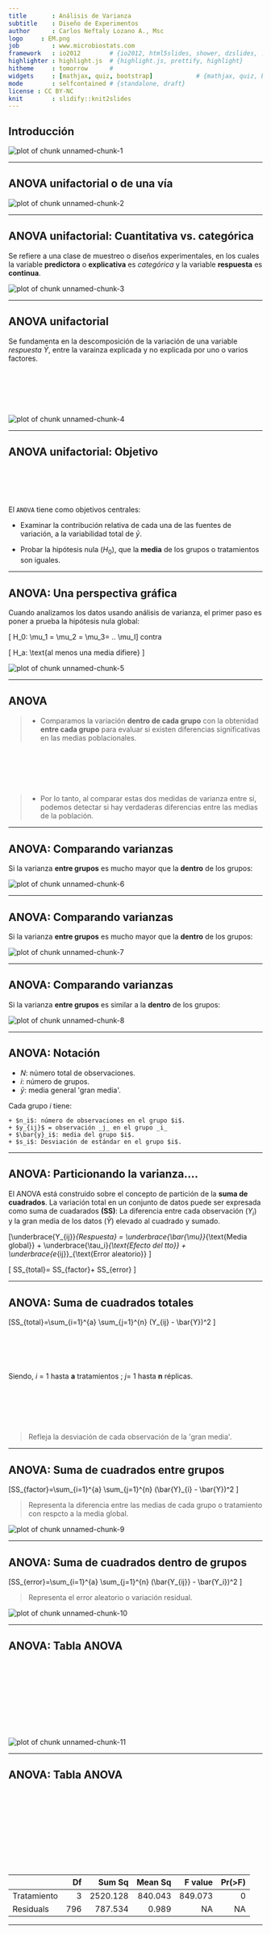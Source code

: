 ```yaml
---
title       : Análisis de Varianza
subtitle    : Diseño de Experimentos    
author      : Carlos Neftaly Lozano A., Msc
logo     : EM.png
job         : www.microbiostats.com
framework   : io2012        # {io2012, html5slides, shower, dzslides, ...}
highlighter : highlight.js  # {highlight.js, prettify, highlight}
hitheme     : tomorrow      # 
widgets     : [mathjax, quiz, bootstrap]            # {mathjax, quiz, bootstrap}
mode        : selfcontained # {standalone, draft}
license : CC BY-NC
knit        : slidify::knit2slides
---
```


## Introducción


<img src="assets/fig/unnamed-chunk-1-1.png" title="plot of chunk unnamed-chunk-1" alt="plot of chunk unnamed-chunk-1" style="display: block; margin: auto;" />

---

## ANOVA unifactorial o de una vía 


<img src="./assets/img/poblaciones.png" title="plot of chunk unnamed-chunk-2" alt="plot of chunk unnamed-chunk-2" style="display: block; margin: auto;" />

---


## ANOVA unifactorial: Cuantitativa vs. categórica

 Se refiere a una clase de muestreo o diseños experimentales, en los   cuales la variable __predictora__ o __explicativa__ es   _categórica_ y la variable __respuesta__ es  __continua__.

<img src="assets/fig/unnamed-chunk-3-1.png" title="plot of chunk unnamed-chunk-3" alt="plot of chunk unnamed-chunk-3" style="display: block; margin: auto;" />

---

## ANOVA unifactorial 

Se fundamenta en la descomposición de la variación de una variable _respuesta_ $\bar{Y}$, entre la varainza explicada  y no   explicada por uno o varios factores.
 
 <span style="display:block; height: 2cm;"></span>
 
<img src="./assets/img/anova_des.png" title="plot of chunk unnamed-chunk-4" alt="plot of chunk unnamed-chunk-4" style="display: block; margin: auto;" />

---

## ANOVA unifactorial: Objetivo

<span style="display:block; height: 2cm;"></span>
El `ANOVA` tiene como objetivos centrales:


+ Examinar la contribución relativa de cada una de las fuentes de variación, a la variabilidad total de $\bar{y}$.

+ Probar la hipótesis nula $(H_0)$, que la __media__ de los grupos o tratamientos son iguales. 

---

## ANOVA: Una perspectiva gráfica
Cuando analizamos los datos usando análisis de varianza, el primer paso
es poner a prueba la hipótesis nula global:

\[ H_0: \mu_1 = \mu_2 = \mu_3= .. \mu_I\] contra


\[ H_a: \text{al menos una media difiere} \]

<img src="assets/fig/unnamed-chunk-5-1.png" title="plot of chunk unnamed-chunk-5" alt="plot of chunk unnamed-chunk-5" style="display: block; margin: auto;" />


---

## ANOVA

> +  Comparamos la variación __dentro de cada grupo__ con la obtenidad __entre cada grupo__ para evaluar si existen diferencias significativas en las medias poblacionales. 

<span style="display:block; height: 2cm;"></span>

> + Por lo tanto, al comparar estas dos medidas de varianza entre sí, podemos detectar si hay verdaderas diferencias entre las medias de la población. 


---

## ANOVA: Comparando varianzas

Si la varianza __entre grupos__ es mucho mayor que la __dentro__ de los grupos: 

<img src="assets/fig/unnamed-chunk-6-1.png" title="plot of chunk unnamed-chunk-6" alt="plot of chunk unnamed-chunk-6" style="display: block; margin: auto;" />


---

## ANOVA: Comparando varianzas

Si la varianza __entre grupos__ es mucho mayor que la __dentro__ de los grupos: 

<img src="assets/fig/unnamed-chunk-7-1.png" title="plot of chunk unnamed-chunk-7" alt="plot of chunk unnamed-chunk-7" style="display: block; margin: auto;" />


---


## ANOVA: Comparando varianzas

Si la varianza __entre grupos__ es similar a la __dentro__ de los grupos: 

<img src="assets/fig/unnamed-chunk-8-1.png" title="plot of chunk unnamed-chunk-8" alt="plot of chunk unnamed-chunk-8" style="display: block; margin: auto;" />


---


## ANOVA: Notación 


  + $N$: número total de observaciones.
  + $i$: número de grupos.
  + $\bar{y}$: media general 'gran media'.

Cada grupo $i$ tiene: 

	+ $n_i$: número de observaciones en el grupo $i$.
	+ $y_{ij}$ = observación _j_ en el grupo _i_
	+ $\bar{y}_i$: media del grupo $i$.
	+ $s_i$: Desviación de estándar en el grupo $i$.


---


## ANOVA: Particionando la varianza.... 

El ANOVA está construido sobre el concepto de partición de la
__suma de cuadrados__. La variación total en un conjunto de datos
puede ser expresada como suma de cuadarados __(SS)__: La diferencia
entre cada observación $(Y_i)$ y la gran media de los datos ($\bar{Y}$)
elevado al cuadrado y sumado.



\[\underbrace{Y_{ij}}_{Respuesta} = \underbrace{\bar{\mu}}_{\text{Media global}} + \underbrace{\tau_i}_{\text{Efecto del tto}} + \underbrace{e_{ij}}_{\text{Error aleatorio}} \]


\[ SS_{total}= SS_{factor}+ SS_{error} \]

---


## ANOVA: Suma de cuadrados totales



\[SS_{total}=\sum_{i=1}^{a} \sum_{j=1}^{n} (Y_{ij} - \bar{Y})^2 \]

  <span style="display:block; height: 2cm;"></span>
Siendo, 
 $i$ = 1 hasta __a__ tratamientos ; $j$= 1 hasta __n__ réplicas.
 
  <span style="display:block; height: 2cm;"></span>
> Refleja la desviación de cada observación de la 'gran media'.

---

## ANOVA: Suma de cuadrados entre grupos 

\[SS_{factor}=\sum_{i=1}^{a} \sum_{j=1}^{n} (\bar{Y}_{i} - \bar{Y})^2 \]

> Representa la diferencia entre las medias de cada grupo o tratamiento con respcto a la media global.

<img src="./assets/img/betw.png" title="plot of chunk unnamed-chunk-9" alt="plot of chunk unnamed-chunk-9" style="display: block; margin: auto;" />

---

## ANOVA: Suma de cuadrados dentro de grupos 

\[SS_{error}=\sum_{i=1}^{a} \sum_{j=1}^{n} (\bar{Y_{ij}} - \bar{Y_i})^2 \]

> Representa el error aleatorio o variación residual.

<img src="./assets/img/into.png" title="plot of chunk unnamed-chunk-10" alt="plot of chunk unnamed-chunk-10" style="display: block; margin: auto;" />

---

## ANOVA: Tabla ANOVA

  <span style="display:block; height: 4cm;"></span>
<img src="./assets/img/anova.png" title="plot of chunk unnamed-chunk-11" alt="plot of chunk unnamed-chunk-11" style="display: block; margin: auto;" />

---

## ANOVA: Tabla ANOVA

  <span style="display:block; height: 4cm;"></span>

|            |  Df|   Sum Sq| Mean Sq| F value| Pr(>F)|
|:-----------|---:|--------:|-------:|-------:|------:|
|Tratamiento |   3| 2520.128| 840.043| 849.073|      0|
|Residuals   | 796|  787.534|   0.989|      NA|     NA|

---

